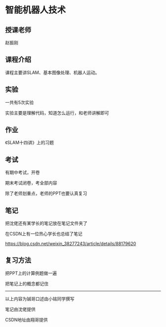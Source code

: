# 智能机器人技术

## 授课老师

赵振刚

## 课程介绍

课程主要讲SLAM、基本图像处理、机器人运动。



## 实验

一共有5次实验

实验主要是理解代码，知道怎么运行，和老师讲解即可



## 作业

《SLAM十四讲》上的习题



## 考试

有期中考试，开卷

期末考试闭卷，考全部内容

除了老师划重点，老师的PPT也要认真复习



## 笔记

把沈佬还有某学长的笔记放在笔记文件夹了

在CSDN上有一位热心学长也总结了笔记

https://blog.csdn.net/weixin_38277243/article/details/88179620



## 复习方法

把PPT上的计算例题做一遍

把笔记上的概念都记住

------

以上内容为铖哥口述由小铭同学撰写

笔记由沈佬提供

CSDN地址由翔哥提供